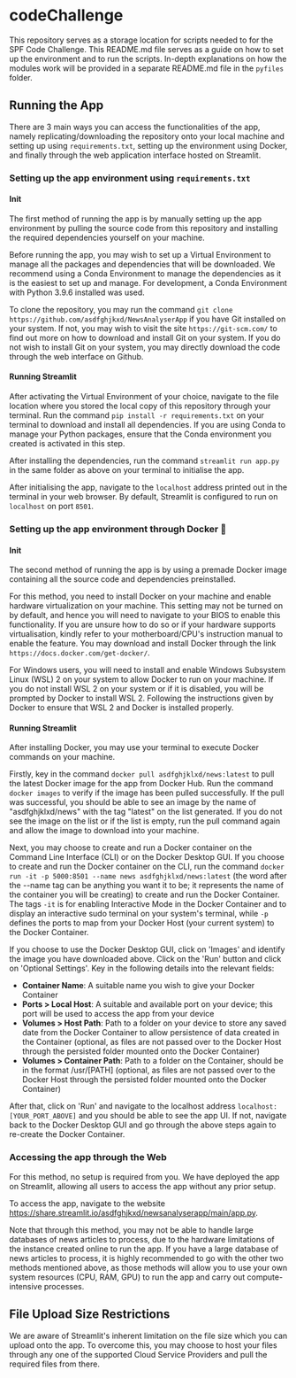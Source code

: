 # codeChallenge
This repository serves as a storage location for scripts needed to for the SPF Code Challenge. This README.md file 
serves as a guide on how to set up the environment and to run the scripts. In-depth explanations on how the modules 
work will be provided in a separate README.md file in the `pyfiles` folder.

## Running the App
There are 3 main ways you can access the functionalities of the app, namely replicating/downloading the repository 
onto your local machine and setting up using `requirements.txt`, setting up the environment using Docker, and 
finally through the web application interface hosted on Streamlit.

### Setting up the app environment using `requirements.txt`
#### Init
The first method of running the app is by manually setting up the app environment by pulling the source code from 
this repository and installing the required dependencies yourself on your machine.

Before running the app, you may wish to set up a Virtual Environment to manage all the packages and dependencies that 
will be downloaded. We recommend using a Conda Environment to manage the dependencies as it is the easiest to set up 
and manage. For development, a Conda Environment with Python 3.9.6 installed was used.

To clone the repository, you may run the command `git clone https://github.com/asdfghjkxd/NewsAnalyserApp` if you 
have Git installed on your system. If not, you may wish to visit the site `https://git-scm.com/` to find out more 
on how to download and install Git on your system. If you do not wish to install Git on your system, you may directly 
download the code through the web interface on Github.

#### Running Streamlit
After activating the Virtual Environment of your choice, navigate to the file location where you stored the local copy 
of this repository through your terminal. Run the command `pip install -r requirements.txt` on your terminal to 
download and install all dependencies. If you are using Conda to manage your Python packages, ensure that the Conda 
environment you created is activated in this step.

After installing the dependencies, run the command `streamlit run app.py` in the same folder as above on your terminal to 
initialise the app.

After initialising the app, navigate to the `localhost` address printed out in the terminal in your web browser.
By default, Streamlit is configured to run on `localhost` on port `8501`.

### Setting up the app environment through Docker 🐳
#### Init
The second method of running the app is by using a premade Docker image containing all the source code and dependencies 
preinstalled.

For this method, you need to install Docker on your machine and enable hardware virtualization on your machine. This 
setting may not be turned on by default, and hence you will need to navigate to your BIOS to enable this functionality. 
If you are unsure how to do so or if your hardware supports virtualisation, kindly refer to your motherboard/CPU's 
instruction manual to enable the feature. You may download and install Docker through the link 
`https://docs.docker.com/get-docker/`.

For Windows users, you will need to install and enable Windows Subsystem Linux (WSL) 2 on your system to allow Docker to 
run on your machine. If you do not install WSL 2 on your system or if it is disabled, you will be prompted by Docker to 
install WSL 2. Following the instructions given by Docker to ensure that WSL 2 and Docker is installed properly.

#### Running Streamlit
After installing Docker, you may use your terminal to execute Docker commands on your machine.

Firstly, key in the command `docker pull asdfghjklxd/news:latest` to pull the latest Docker image for the app from 
Docker Hub. Run the command `docker images` to verify if the image has been pulled successfully. If the pull was 
successful, you should be able to see an image by the name of "asdfghjklxd/news" with the tag "latest" on the list 
generated. If you do not see the image on the list or if the list is empty, run the pull command again and allow the 
image to download into your machine.

Next, you may choose to create and run a Docker container on the Command Line Interface (CLI) or on the Docker Desktop GUI. 
If you choose to create and run the Docker container on the CLI, run the command 
`docker run -it -p 5000:8501 --name news asdfghjklxd/news:latest` (the word after the --name tag can be anything you 
want it to be; it represents the name of the container you will be creating) to create and run the Docker Container.
The tags `-it` is for enabling Interactive Mode in the Docker Container and to display an interactive sudo terminal 
on your system's terminal, while `-p` defines the ports to map from your Docker Host (your current system) to the 
Docker Container.

If you choose to use the Docker Desktop GUI, click on 'Images' and identify the image you have downloaded above. Click 
on the 'Run' button and click on 'Optional Settings'. Key in the following details into the relevant fields:

* **Container Name**: A suitable name you wish to give your Docker Container
* **Ports > Local Host**: A suitable and available port on your device; this port will be used to access the app from 
your device
* **Volumes > Host Path**: Path to a folder on your device to store any saved date from the Docker Container to allow 
persistence of data created in the Container (optional, as files are not passed over to the Docker Host through the 
persisted folder mounted onto the Docker Container)
* **Volumes > Container Path**: Path to a folder on the Container, should be in the format /usr/[PATH] (optional, as 
files are not passed over to the Docker Host through the persisted folder mounted onto the Docker Container)

After that, click on 'Run' and navigate to the localhost address `localhost:[YOUR_PORT_ABOVE]` and you should be able 
to see the app UI. If not, navigate back to the Docker Desktop GUI and go through the above steps again to re-create 
the Docker Container.

### Accessing the app through the Web
For this method, no setup is required from you. We have deployed the app on Streamlit, allowing all users to access the 
app without any prior setup.

To access the app, navigate to the website https://share.streamlit.io/asdfghjkxd/newsanalyserapp/main/app.py.

Note that through this method, you may not be able to handle large databases of news articles to process, due to the 
hardware limitations of the instance created online to run the app. If you have a large database of news articles to 
process, it is highly recommended to go with the other two methods mentioned above, as those methods will allow you to
use your own system resources (CPU, RAM, GPU) to run the app and carry out compute-intensive processes.

## File Upload Size Restrictions
We are aware of Streamlit's inherent limitation on the file size which you can upload onto the app. To overcome this, you may 
choose to host your files through any one of the supported Cloud Service Providers and pull the required files from there.